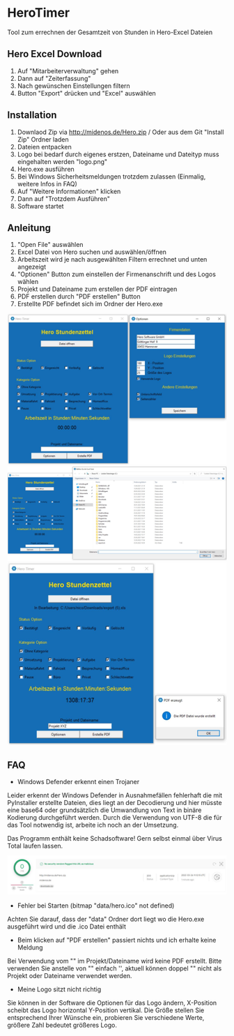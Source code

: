 # HeroTimer

Tool zum errechnen der Gesamtzeit von Stunden in Hero-Excel Dateien
## Hero Excel Download

1. Auf "Mitarbeiterverwaltung" gehen
2. Dann auf "Zeiterfassung"
3. Nach gewünschen Einstellungen filtern
4. Button "Export" drücken und "Excel" auswählen 

## Installation

1. Downlaod Zip via http://midenos.de/Hero.zip / Oder aus dem Git "Install Zip" Ordner laden
2. Dateien entpacken 
3. Logo bei bedarf durch eigenes erstzen, Dateiname und Dateityp muss eingehalten werden "logo.png"
4. Hero.exe ausführen
5. Bei Windows Sicherheitsmeldungen trotzdem zulassen (Einmalig, weitere Infos in FAQ)
6. Auf "Weitere Informationen" klicken
7. Dann auf "Trotzdem Ausführen"
8. Software startet

## Anleitung

1. "Open File" auswählen
2. Excel Datei von Hero suchen und auswählen/öffnen
3. Arbeitszeit wird je nach ausgewählten Filtern errechnet und unten angezeigt 
4. "Optionen" Button zum einstellen der Firmenanschrift und des Logos wählen  
5. Projekt und Dateiname zum erstellen der PDF eintragen
6. PDF erstellen durch "PDF erstellen" Button 
7. Erstellte PDF befindet sich im Ordner der Hero.exe

![FAQ Pic 1](/ReadmePictures/tool_1.JPG)
![FAQ Pic 2](/ReadmePictures/tool_2.JPG)
![FAQ Pic 3](/ReadmePictures/tool_3.JPG)

## FAQ

- Windows Defender erkennt einen Trojaner

Leider erkennt der Windows Defender in Ausnahmefällen fehlerhaft die mit PyInstaller erstellte Dateien, dies liegt an der Decodierung und hier müsste eine base64 oder grundsätzlich die Umwandlung von Text in binäre Kodierung durchgeführt werden. Durch die Verwendung von UTF-8 die für das Tool notwendig ist, arbeite ich noch an der Umsetzung.

Das Programm enthält keine Schadsoftware! Gern selbst einmal über Virus Total laufen lassen.

![Virus Total](/ReadmePictures/VirusTotal.JPG)

- Fehler bei Starten (bitmap "data/hero.ico" not defined)

Achten Sie darauf, dass der "data" Ordner dort liegt wo die Hero.exe ausgeführt wird und die .ico Datei enthält

- Beim klicken auf "PDF erstellen" passiert nichts und ich erhalte keine Meldung

Bei Verwendung vom "" im Projekt/Dateiname wird keine PDF erstellt.
Bitte verwenden Sie anstelle von "" einfach '', aktuell können doppel "" nicht als Projekt oder Dateiname verwendet werden.

- Meine Logo sitzt nicht richtig

Sie können in der Software die Optionen für das Logo ändern, X-Position scheibt das Logo horizontal Y-Position vertikal.
Die Größe stellen Sie entsprechend Ihrer Wünsche ein, probieren Sie verschiedene Werte, größere Zahl bedeutet größeres Logo.
